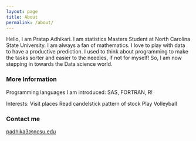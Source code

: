 ```yaml
---
layout: page
title: About
permalink: /about/
---
```


Hello, I am Pratap Adhikari. I am statistics Masters Student at North Carolina State University. I am always a fan of mathematics. I love to play with data to have a productive prediction. I used to think about programming to make the tasks sorter and easier to the needies, if not for myself! So, I am now stepping in towards the Data science world.

### More Information
Programming languages I am introduced:
SAS,  FORTRAN,  R!


Interests:
Visit places
Read candelstick pattern of stock
Play Volleyball


### Contact me

[padhika3@ncsu.edu](mailto:padhika3@ncsu.edu)
